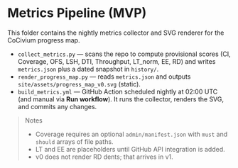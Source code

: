 <!-- status: stub; target: 150+ words -->
<!-- status: stub; target: 150+ words -->
<!-- status: stub; target: 150+ words -->
<!-- status: stub; target: 150+ words -->
# Metrics Pipeline (MVP)

This folder contains the nightly metrics collector and SVG renderer for the CoCivium progress map.

- `collect_metrics.py` — scans the repo to compute provisional scores (CI, Coverage, OFS, LSH, DTI, Throughput, LT_norm, EE, RD) and writes `metrics.json` plus a dated snapshot in `history/`.
- `render_progress_map.py` — reads `metrics.json` and outputs `site/assets/progress_map_v0.svg` (static).
- `build_metrics.yml` — GitHub Action scheduled nightly at 02:00 UTC (and manual via **Run workflow**). It runs the collector, renders the SVG, and commits any changes.

> Notes
> - Coverage requires an optional `admin/manifest.json` with `must` and `should` arrays of file paths.
> - LT and EE are placeholders until GitHub API integration is added.
> - v0 does not render RD dents; that arrives in v1.





